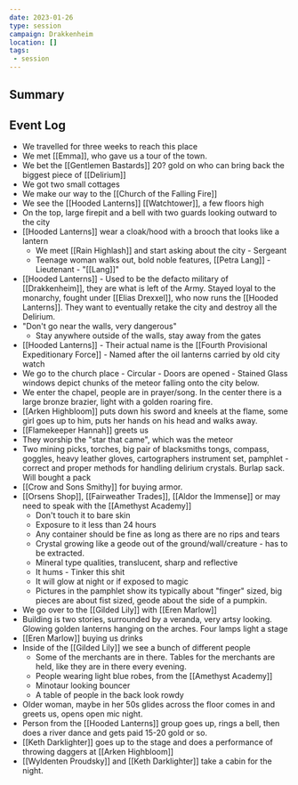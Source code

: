 ```yaml
---
date: 2023-01-26
type: session
campaign: Drakkenheim
location: []
tags:
 - session
---
```


## Summary

## Event Log

- We travelled for three weeks to reach this place
- We met [[Emma]], who gave us a tour of the town.
- We bet the [[Gentlemen Bastards]] 20? gold on who can bring back the biggest piece of [[Delirium]]
- We got two small cottages
- We make our way to the [[Church of the Falling Fire]]
- We see the [[Hooded Lanterns]] [[Watchtower]], a few floors high
- On the top, large firepit and a bell with two guards looking outward to the city
- [[Hooded Lanterns]] wear a cloak/hood with a brooch that looks like a lantern
	- We meet [[Rain Highlash]] and start asking about the city - Sergeant
	- Teenage woman walks out, bold noble features, [[Petra Lang]] - Lieutenant - "[[Lang]]"
- [[Hooded Lanterns]] - Used to be the defacto military of [[Drakkenheim]], they are what is left of the Army. Stayed loyal to the monarchy, fought under [[Elias Drexxel]], who now runs the [[Hooded Lanterns]]. They want to eventually retake the city and destroy all the Delirium.
- "Don't go near the walls, very dangerous"
	- Stay anywhere outside of the walls, stay away from the gates
- [[Hooded Lanterns]] - Their actual name is the [[Fourth Provisional Expeditionary Force]] - Named after the oil lanterns carried by old city watch
- We go to the church place - Circular - Doors are opened - Stained Glass windows depict chunks of the meteor falling onto the city below.
- We enter the chapel, people are in prayer/song. In the center there is a large bronze brazier, light with a golden roaring fire.
- [[Arken Highbloom]] puts down his sword and kneels at the flame, some girl goes up to him, puts her hands on his head and walks away.
- [[Flamekeeper Hannah]] greets us
- They worship the "star that came", which was the meteor
- Two mining picks, torches, big pair of blacksmiths tongs, compass, goggles, heavy leather gloves, cartographers instrument set, pamphlet - correct and proper methods for handling delirium crystals. Burlap sack. Will bought a pack
- [[Crow and Sons Smithy]] for buying armor.
- [[Orsens Shop]], [[Fairweather Trades]], [[Aldor the Immense]] or may need to speak with the [[Amethyst Academy]]
	- Don't touch it to bare skin
	- Exposure to it less than 24 hours
	- Any container should be fine as long as there are no rips and tears
	- Crystal growing like a geode out of the ground/wall/creature - has to be extracted.
	- Mineral type qualities, translucent, sharp and reflective
	- It hums - Tinker this shit
	- It will glow at night or if exposed to magic
	- Pictures in the pamphlet show its typically about "finger" sized, big pieces are about fist sized, geode about the side of a pumpkin.
- We go over to the [[Gilded Lily]] with [[Eren Marlow]]
- Building is two stories, surrounded by a veranda, very artsy looking. Glowing golden lanterns hanging on the arches. Four lamps light a stage
- [[Eren Marlow]] buying us drinks
- Inside of the [[Gilded Lily]] we see a bunch of different people
	- Some of the merchants are in there. Tables for the merchants are held, like they are in there every evening.
	- People wearing light blue robes, from the [[Amethyst Academy]]
	- Minotaur looking bouncer
	- A table of people in the back look rowdy
- Older woman, maybe in her 50s glides across the floor comes in and greets us, opens open mic night.
- Person from the [[Hooded Lanterns]] group goes up, rings a bell, then does a river dance and gets paid 15-20 gold or so.
- [[Keth Darklighter]] goes up to the stage and does a performance of throwing daggers at [[Arken Highbloom]]
- [[Wyldenten Proudsky]] and [[Keth Darklighter]] take a cabin for the night.